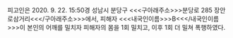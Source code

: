 피고인은 2020. 9. 22. 15:50경 성남시 분당구 <<<구아래주소>>>분당로 285 장안로삼거리<<</구아래주소>>>에서, 피해자 <<<내국인이름>>>B<<</내국인이름>>>이 본인의 어깨를 밀치자 피해자의 몸을 1회 밀치고, 이후 1회 더 밀쳐 폭행하였다.